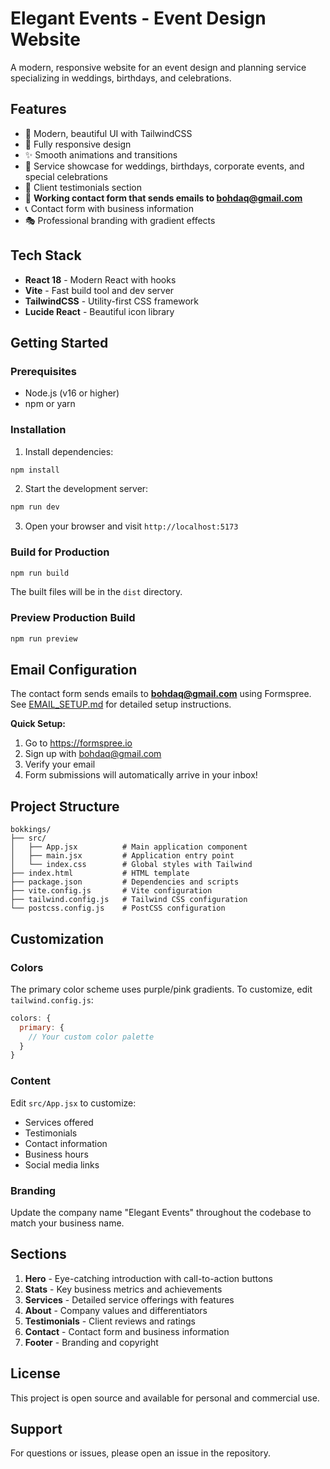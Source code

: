 # Elegant Events - Event Design Website

A modern, responsive website for an event design and planning service specializing in weddings, birthdays, and celebrations.

## Features

- 🎨 Modern, beautiful UI with TailwindCSS
- 📱 Fully responsive design
- ✨ Smooth animations and transitions
- 🎯 Service showcase for weddings, birthdays, corporate events, and special celebrations
- 💬 Client testimonials section
- 📧 **Working contact form that sends emails to bohdaq@gmail.com**
- 📞 Contact form with business information
- 🎭 Professional branding with gradient effects

## Tech Stack

- **React 18** - Modern React with hooks
- **Vite** - Fast build tool and dev server
- **TailwindCSS** - Utility-first CSS framework
- **Lucide React** - Beautiful icon library

## Getting Started

### Prerequisites

- Node.js (v16 or higher)
- npm or yarn

### Installation

1. Install dependencies:
```bash
npm install
```

2. Start the development server:
```bash
npm run dev
```

3. Open your browser and visit `http://localhost:5173`

### Build for Production

```bash
npm run build
```

The built files will be in the `dist` directory.

### Preview Production Build

```bash
npm run preview
```

## Email Configuration

The contact form sends emails to **bohdaq@gmail.com** using Formspree. See [EMAIL_SETUP.md](./EMAIL_SETUP.md) for detailed setup instructions.

**Quick Setup:**
1. Go to https://formspree.io
2. Sign up with bohdaq@gmail.com
3. Verify your email
4. Form submissions will automatically arrive in your inbox!

## Project Structure

```
bokkings/
├── src/
│   ├── App.jsx          # Main application component
│   ├── main.jsx         # Application entry point
│   └── index.css        # Global styles with Tailwind
├── index.html           # HTML template
├── package.json         # Dependencies and scripts
├── vite.config.js       # Vite configuration
├── tailwind.config.js   # Tailwind CSS configuration
└── postcss.config.js    # PostCSS configuration
```

## Customization

### Colors

The primary color scheme uses purple/pink gradients. To customize, edit `tailwind.config.js`:

```javascript
colors: {
  primary: {
    // Your custom color palette
  }
}
```

### Content

Edit `src/App.jsx` to customize:
- Services offered
- Testimonials
- Contact information
- Business hours
- Social media links

### Branding

Update the company name "Elegant Events" throughout the codebase to match your business name.

## Sections

1. **Hero** - Eye-catching introduction with call-to-action buttons
2. **Stats** - Key business metrics and achievements
3. **Services** - Detailed service offerings with features
4. **About** - Company values and differentiators
5. **Testimonials** - Client reviews and ratings
6. **Contact** - Contact form and business information
7. **Footer** - Branding and copyright

## License

This project is open source and available for personal and commercial use.

## Support

For questions or issues, please open an issue in the repository.
